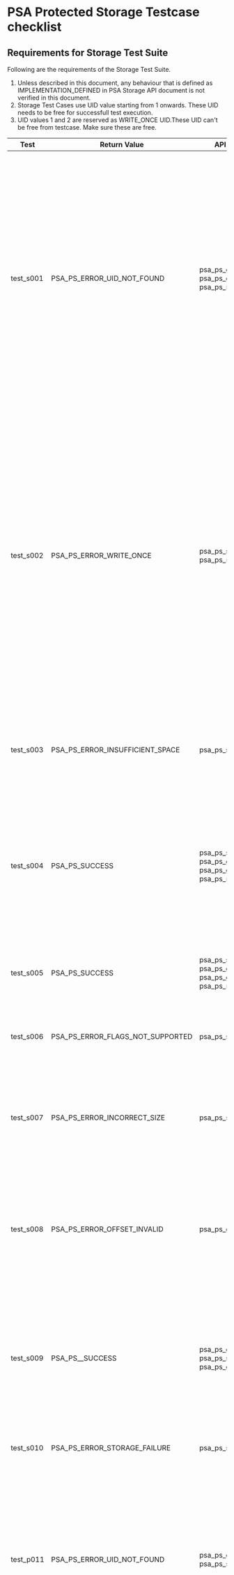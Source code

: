 # PSA Protected Storage Testcase checklist

## Requirements for Storage Test Suite

Following are the requirements of the Storage Test Suite. <br />

1. Unless described in this document, any behaviour that is defined as IMPLEMENTATION_DEFINED in PSA Storage API document is not verified in this document.<br />
2. Storage Test Cases use UID value starting from 1 onwards. These UID needs to be free for successfull test execution.<br />
3. UID values 1 and 2 are reserved as WRITE_ONCE UID.These UID can't be free from testcase. Make sure these are free.<br />


| Test      | Return Value                         | API Verified                                                                 | Test Algorithm                                                                                                                                                                                                                                                                                                                                                                                                                                                                                                                                                                                                                                                                                                                                                                                                                                                                                                     | UID Usage                                                                                                                                                                                        |
|-----------|--------------------------------------|------------------------------------------------------------------------------|--------------------------------------------------------------------------------------------------------------------------------------------------------------------------------------------------------------------------------------------------------------------------------------------------------------------------------------------------------------------------------------------------------------------------------------------------------------------------------------------------------------------------------------------------------------------------------------------------------------------------------------------------------------------------------------------------------------------------------------------------------------------------------------------------------------------------------------------------------------------------------------------------------------------|-------------------------------------------------------------------------------------------------------------------------------------------------------------------------------------------------|
| test_s001 | PSA_PS_ERROR_UID_NOT_FOUND          | psa_ps_get<br />psa_ps_get_info <br />psa_ps_remove<br />                 | 1. Call get API with UID for which no UID/Data pair is created.<br />2. Call get_info API for which no UID/Data pair is created.<br />3. Call remove API for which no UID/Data pair is created.<br />4. Set valid  UID/Data pair with uid1.<br />5. Set one more set of UID/Data pair, with different uid, than previous.<br />6. Remove the uid of step 4.<br />7. Call get API for  removed UID/data pair.<br />8. Call get_info API for  removed UID/Data pair.<br />9. Call remove API for  removed UID/Data pair.<br />10. Set valid UID/Data pair.<br />11. Call get API for different uid , then created.<br />12. Call get_info API for different uid, then created.<br />13. Call remove API for different uid, then created.<br />14. Remove the created UID/Data pair.<br />15. Remove the stray uid.<br />                                                                                                         | UID value used are 5, 6, 7                                                                                                                     |
| test_s002 | PSA_PS_ERROR_WRITE_ONCE             | psa_ps_set<br />psa_ps_remove<br />                                        | 1.  Set valid UID/data value pair , with create flag value none.<br />2. Call get and get_info API to validate the data, attributes associated with data.<br />3. Call set API again with same uid and create flag  PSA_PS_WRITE_ONCE_FLAG.<br />4. Call get and get_info API to validate the data, attributes associated with data is not changed after second set operation<br />5. Try to remove the UID/data pair.<br />6. Create new UID/data value pair, with create flag PSA_PS_WRITE_ONCE_FLAG.<br />7. Try to remove the created UID.<br />8. Call get and get_info API to validate the data, attributes associated with data.<br />9. Again call SET with same UID , create flag PSA_PS_WRITE_ONCE_FLAG but different data length.<br />10. Try to remove the UID, PSA_PS_ERROR_WRITE_ONCE error should be returned.<br />11. Call get and get_info API to validate the data, attributes associated with data.<br /> | UID value used are 1 and 2                                                                                                                                                                     |
| test_s003 | PSA_PS_ERROR_INSUFFICIENT_SPACE     | psa_ps_set<br />                                                            | 1. Create UID/data pairs, with data_len 256 bytes. Do this with incrementing uid values till we have INSUFFICENT_SPACE.<br />2. Remove all the UID/data pairs created.<br />3. Repeat the steps once more, to check all previous uid are removed successfully.<br />                                                                                                                                                                                                                                                                                                                                                                                                                                                                                                                                                                                                                                                                        | UID value starts from 5 and keep on incrementing till all space is exhausted                                                                                                                    |
| test_s004 | PSA_PS_SUCCESS                      | psa_ps_set<br />psa_ps_get<br />psa_ps_get_info<br />psa_ps_remove<br /> | 1. Set a valid uid/data pair.<br />2. Validate the data using get api.<br />3. Change the data length to half of previous.<br />4. Call GET api with original data length , error should be returned and also the return buffer should be empty.<br />5. Call GET api with correct data_len and validate the data received.<br />6. Check old data cannot be accessed.<br />7. Call REMOVE api to delete the UID/data pair.<br />                                                                                                                                                                                                                                                                                                                                                                                                                                                                                      | UID value used is 5                                                                                                                                                                            |
| test_s005 | PSA_PS_SUCCESS                      | psa_ps_set<br />psa_ps_get<br />psa_ps_get_info<br />psa_ps_remove<br /> | 1. Set valid UID/data pair with varying uid and data_len.<br />2. Call GET api and validate the set data.<br />3. Call GET info api and validate the data attributes.<br />4. Call REMOVE api to delete the UID/data pair.<br />                                                                                                                                                                                                                                                                                                                                                                                                                                                                                                                                                                                                                                                                                      | UID value used are 4                                                                                                                           |
| test_s006 | PSA_PS_ERROR_FLAGS_NOT_SUPPORTED    | psa_ps_set<br />                                                            | 1.  Call the SET_INFO with minimum flag value to max flag value.<br />2. Call GET_INFO api and validae the flag value.<br />3. Remove the uid/data pair.<br />                                                                                                                                                                                                                                                                                                                                                                                                                                                                                                                                                                                                                                                                                                                                                       | UID value used is 5                                                                                                                          |
| test_s007 | PSA_PS_ERROR_INCORRECT_SIZE | psa_ps_set<br />                                                            | 1. Create valid uid/data pair.<br />2. Increase the length of storage.<br />3. Try to access the old length using get api.<br />4. Try to access with valid length less than stored size.<br />5. Decrease the length of storage.<br />6. Try to access the old length.<br />7. Remove the uid.<br />                                                                                                                                                                                                                                                                                                                                                                                                                                                                                                                                           | UID value used is 5                                                                                                                       |
| test_s008 | PSA_PS_ERROR_OFFSET_INVALID         | psa_ps_get<br />                                                            | 1. Set valid UID/data pair.<br />2. Call GET api with valid offset and offset + data_len equal to stored data size.<br />3. Call GET api with valid offset and offset + data_len less than stored data size.<br />4. Call get api with invalid offset.<br />5. Call get api with zero offset , but data len greater than data size.<br />6. Remove the uid.<br />                                                                                                                                                                                                                                                                                                                                                                                                                                                                                                                                                   | UID value used is  5 |
| test_s009 | PSA_PS__SUCCESS            | psa_ps_get<br />psa_ps_set<br />psa_ps_get_info<br />                     | 1. Call the SET API with NULL pointer and data_len zero <br />2. Validate using get_info api storage should be present.<br />3. Call get API with NULL pointer.<br />4. Remove the UID.<br />5. Call get_info API to validate storage is removed.<br />6. Set storage entity with valid write_buffer , but length zero.<br />7. Call get_info API to validate storage attributes.<br />8. Call get_info api with NULL pointer and valid uid.<br />9. Remove the uid.<br />                                                                                                                                                                                                                                                                                                                                                                                                                                                                                                                                                    | UID value used is 5 <br />                                                                                                                                                                     |
| test_s010 | PSA_PS_ERROR_STORAGE_FAILURE <br />            | psa_ps_set<br />                     | 1. Call the SET API with UID value 0.<br />2. Check that storage creation fails.<br /> | UID value used is 0 <br />                                                                                                                                                                     |
| test_p011 | PSA_PS_ERROR_UID_NOT_FOUND            | psa_ps_create<br />psa_ps_set_extended<br />                     | 1. Call the SET Extended API when no uid present.<br />2. Create a valid storage using set. <br /> 3. Call create api with different length for existing uid.<br /> 4. Call create api to set WRITE_ONCE flag.<br /> 5. Validate data attributes are maintained.<br />6. Remove the uid.<br /> 7. Create valid storage using create api.<br /> 8. Try to change length using create api.<br /> 9. Validate storage is empty.<br /> 10. Again call create api with original parameters.<br />11. Remove the uid.<br /> 12. Check no duplicate entry present.<br />                                                                                                                                                                                                                                                                                                                                                                                                                                                                                                                                                   | UID value used is 5 <br />                                                                                                                                                                     |
| test_p012 | PSA_PS_ERROR_INVALID_ARGUMENT <br /> PSA_PS_ERROR_OFFSET_INVALID <br />            | psa_ps_create<br />psa_ps_set_extended<br />                     | 1. Create a valid storage using set.<br /> 2. Set data on first half of buffer.<br /> 3. Try to set data at incorrect offset +length. <br /> 4. Try to set data at incorrect offset.<br />5. Try to set at correct offset but zero length buffer.<br />6. Try to set data at incorrect length and valid offset.<br /> 7. Overwrite the storage using set api.<br /> 8. Validate data is correctly written.<br \> 9. Call set_extended with NULL write buffer.<br /> 10. Overwrite storage using set_extended api.<br /> 11. Remove the uid.<br />                                                                                                                                                                                                                                                                                                                                                                                                                                                                                                                                                   | UID value used is 6 <br />
| test_p013 | PSA_PS_SUCCESS    | psa_ps_set_extended<br />                                                            | 1.  Create Storage of zero length using create.<br />2. Try to set some data in the storage created.<br />3. Validate the storage attributes.<br /> 4. Remove the storage.<br /> 5. Create a valid storage with non-zero length.<br /> 6. Set data in the buffer.<br /> 7. Validate the data attributes.<br /> 8. Overwrite data using set api.<br /> 9. Validate the data.<br /> 10. Call create api for existing uid with same parameters.<br /> 11. Remove the uid.<br /> 12. Check with set_extended no duplicate uid exists.<br />                                                                                                                                                                                                                                                                                                                                                                                                                                                                                                                                                                                                                                                                                                                                                                                                                          | UID value used is 4
| test_p014 | PSA_PS_ERROR_NOT_SUPPORTED    | psa_ps_create<br />psa_ps_set_extended<br />                                                            | Below Steps will be run only if optional API are not supported.<br />1. Create API call should fail.<br />2. Check the UID should not exist.<br /> 3. Create storage using set API.<br /> 4. Try to partially write using set_extended API.<br /> 5. Validate data is not modified.<br /> 6. Remove the uid.<br />                                                                                                                                                                                                                                                                                                                                                                                                                                                                                                                                                                                                                                                                                                                                                                                                                          | UID value used is 5
| test_p015 | PSA_PS_ERROR_FLAGS_NOT_SUPPORTED    | psa_ps_create<br />                                                            | Below Step will be run only if optional API are supported.<br />1. Create API call with WRITE_ONCE flag should fail.<br />                                                                                                                                                                                                                                                                                                                                                                                                                                                                                                                                                                                                                                                                                                                                                                                                                          | UID value used is 5
## License
Arm PSA test suite is distributed under Apache v2.0 License.

--------------

*Copyright (c) 2019, Arm Limited and Contributors. All rights reserved.*
